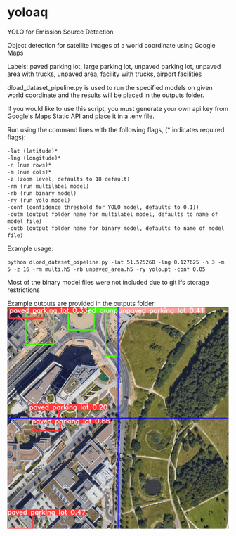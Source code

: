 # yoloaq
YOLO for Emission Source Detection

Object detection for satellite images of a world coordinate using Google Maps

Labels: paved parking lot, large parking lot, unpaved parking lot, unpaved area with trucks, unpaved area, facility with trucks, airport facilities

dload_dataset_pipeline.py is used to run the specified models on given world coordinate and the results will be placed in the outputs folder.

If you would like to use this script, you must generate your own api key from Google's Maps Static API and place it in a .env file.

Run using the command lines with the following flags, (* indicates required flags):
```
-lat (latitude)*
-lng (longitude)*
-n (num rows)*
-m (num cols)*
-z (zoom level, defaults to 18 default)
-rm (run multilabel model)
-rb (run binary model)
-ry (run yolo model)
-conf (confidence threshold for YOLO model, defaults to 0.1))
-outm (output folder name for multilabel model, defaults to name of model file)
-outb (output folder name for binary model, defaults to name of model file)
```

Example usage:
```
python dload_dataset_pipeline.py -lat 51.525260 -lng 0.127625 -n 3 -m 5 -z 16 -rm multi.h5 -rb unpaved_area.h5 -ry yolo.pt -conf 0.05
```

Most of the binary model files were not included due to git lfs storage restrictions

Example outputs are provided in the outputs folder
![YOLOexample](https://github.com/gh395/yoloaq/blob/main/outputs/49.633854_6.177700_2by2/yolo/merged_indiv.png?raw=true)
